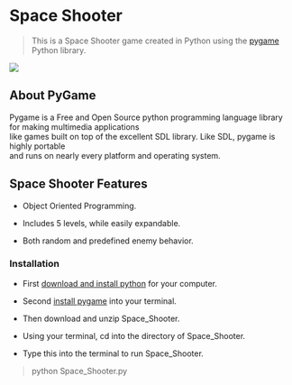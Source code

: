 #  Space Shooter 
>This is a Space Shooter game created in Python using the [pygame](https://www.pygame.org/) Python library.

![](SpaceGif.gif)

## About PyGame
Pygame is a Free and Open Source python programming language library for making multimedia applications<br />
like games built on top of the excellent SDL library. Like SDL, pygame is highly portable <br />
and runs on nearly every platform and operating system.


## Space Shooter Features

- Object Oriented Programming.

- Includes 5 levels, while easily expandable.

- Both random and predefined enemy behavior.

### Installation

- First [download and install python](https://www.python.org/downloads/) for your computer.

- Second [install pygame](https://www.pygame.org/wiki/GettingStarted) into your terminal.

- Then download and unzip Space_Shooter.

- Using your terminal, cd into the directory of Space_Shooter.

- Type this into the terminal to run Space_Shooter.
>python Space_Shooter.py

